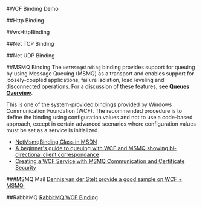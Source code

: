 
#WCF Binding Demo

##Http Binding

##wsHttpBinding

##Net TCP Binding

##Net UDP Binding

##MSMQ Binding
The `NetMsmqBinding` binding provides support for queuing by using Message Queuing (MSMQ) as a transport and enables support for loosely-coupled applications, failure isolation, load leveling and disconnected operations. For a discussion of these features, see **[Queues Overview](https://msdn.microsoft.com/en-us/library/ms733789.aspx)**.  

This is one of the system-provided bindings provided by Windows Communication Foundation (WCF). The recommended procedure is to define the binding using configuration values and not to use a code-based approach, except in certain advanced scenarios where configuration values must be set as a service is initialized.

- [NetMsmqBinding Class in MSDN](https://msdn.microsoft.com/en-us/library/system.servicemodel.netmsmqbinding.aspx)
- [A beginner's guide to queuing with WCF and MSMQ showing bi-directional client correspondance](http://www.codeproject.com/Articles/520323/A-beginners-guide-to-queuing-with-WCF-and-MSMQ-sho)
- [Creating a WCF Service with MSMQ Communication and Certificate Security](http://www.codeproject.com/Articles/326909/Creating-a-WCF-Service-with-MSMQ-Communication-and)

###MSMQ  Mail
[Dennis van der Stelt provide a good sample on WCF + MSMQ.](http://bloggingabout.net/blogs/dennis/archive/2008/02/28/wcf-and-msmq.aspx)

##RabbitMQ
[RabbitMQ WCF Binding](https://www.rabbitmq.com/dotnet-api-guide.html)